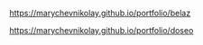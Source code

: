 https://marychevnikolay.github.io/portfolio/belaz

https://marychevnikolay.github.io/portfolio/doseo
